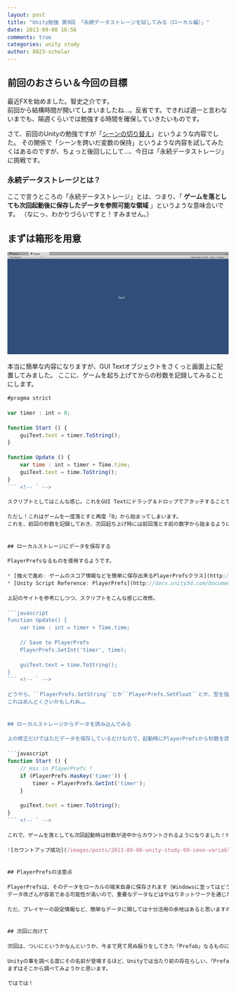 ```yaml
---
layout: post
title: "Unity勉強 第9回 「永続データストレージを試してみる（ローカル編）」"
date: 2013-09-08 16:56
comments: true
categories: unity study
author: 8823-scholar
---
```


## 前回のおさらい＆今回の目標

最近FXを始めました。智史之介です。  
前回から結構時間が開いてしまいましたね…。反省です。できれば週一と言わないまでも、隔週くらいでは勉強する時間を確保していきたいものです。

さて、前回のUnityの勉強ですが「[シーンの切り替え](/blog/2013/06/15/unity-study-08-scene-change/)」というような内容でした。
その関係で「シーンを跨いだ変数の保持」というような内容を試してみたくはあるのですが、ちょっと後回しにして…、今日は「永続データストレージ」に挑戦です。


### 永続データストレージとは？

ここで言うところの「永続データストレージ」とは、つまり、「 **ゲームを落としても次回起動後に保存したデータを参照可能な領域** 」というような意味合いです。
（なにっ、わかりづらいですと！すみません。）


## まずは箱形を用意

![箱形](/images/posts/2013-09-08-unity-study-09-save-variables-to-local-strage/create_project.png)

本当に簡単な内容になりますが、GUI Textオブジェクトをさくっと画面上に配置してみました。
ここに、ゲームを起ち上げてからの秒数を記録してみることにします。

```javascript
#pragma strict

var timer : int = 0;
 
function Start () {
    guiText.text = timer.ToString();
}

function Update () {
    var time : int = timer + Time.time;
    guiText.text = time.ToString();
}
``` <!-- ` -->

スクリプトとしてはこんな感じ。これをGUI Textにドラッグ＆ドロップでアタッチすることで、ゲームを起ち上げてからの秒数が画面上に表示されます。

ただし！これはゲームを一度落とすと再度「0」から始まってしまいます。
これを、前回の秒数を記録しておき、次回起ち上げ時には前回落とす前の数字から始まるように調整してみることにします。


## ローカルストレージにデータを保存する

PlayerPrefsなるものを使用するようです。

* [強火で進め: ゲームのスコア情報などを簡単に保存出来るPlayerPrefsクラス](http://d.hatena.ne.jp/nakamura001/20110712/1310441315)
* [Unity Script Reference: PlayerPrefs](http://docs.unity3d.com/Documentation/ScriptReference/PlayerPrefs.html)

上記のサイトを参考にしつつ、スクリプトをこんな感じに改修。

```javascript
function Update() {
    var time : int = timer + Time.time;
        
    // Save to PlayerPrefs
    PlayerPrefs.SetInt('timer', time); 

    guiText.text = time.ToString();
}
``` <!-- ` -->

どうやら、``PlayerPrefs.SetString``とか``PlayerPrefs.SetFloat``とか、型を指定して保存するらしい。  
これはめんどくさいかもしれぬ…。


## ローカルストレージからデータを読み込んでみる

上の修正だけではただデータを保存しているだけなので、起動時にPlayerPrefsから秒数を読み込む改修も加えてみることにします。

```javascript
function Start () {
    // Has in PlayerPrefs ?
    if (PlayerPrefs.HasKey('timer')) {
        timer = PlayerPrefs.GetInt('timer');
    }

    guiText.text = timer.ToString();
}
``` <!-- ` -->

これで、ゲームを落としても次回起動時は秒数が途中からカウントされるようになりました！ｳﾎﾎｰｲ。

![カウントアップ成功](/images/posts/2013-09-08-unity-study-09-save-variables-to-local-strage/countup_timer.png)


## PlayerPrefsの注意点

PlayerPrefsは、そのデータをローカルの端末自身に保存されます（Windowsに至ってはどうもレジストリに書き込まれる模様？！）。
データ改ざんが容易である可能性が高いので、重要なデータなどはやはりネットワークを通じた外部に保存するのがよいのではないかなと思われます。。

ただ、プレイヤーの設定情報など、簡単なデータに関しては十分活用の余地はあると思いますので、適材適所で使って行けたらと思います。


## 次回に向けて

次回は、ついにというかなんというか、今まで見て見ぬ振りをしてきた「Prefab」なるものに手を出してみようかなと…。

Unityの事を調べる度にその名前が登場するほど、Unityでは当たり前の存在らしい、「Prefab」とは一体なにものなのか？！  
まずはそこから調べてみようかと思います。

ではでは！

